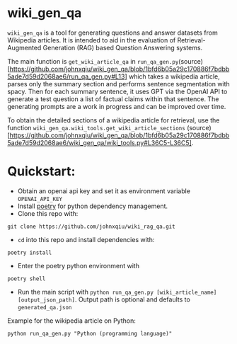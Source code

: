 # wiki_gen_qa
`wiki_gen_qa` is a tool for generating questions and answer datasets from Wikipedia articles. It is intended to aid in the evaluation of Retrieval-Augmented Generation (RAG) based Question Answering systems.

The main function is `get_wiki_article_qa` in `run_qa_gen.py`(source)[https://github.com/johnxqiu/wiki_gen_qa/blob/1bfd6b05a29c170886f7bdbb5ade7d59d2068ae6/run_qa_gen.py#L13] which takes a wikipedia article, parses only the summary section and performs sentence segmentation with spacy. Then for each summary sentence, it uses GPT via the OpenAI API to generate a test question a list of factual claims within that sentence. The generating prompts are a work in progress and can be improved over time.

To obtain the detailed sections of a wikipedia article for retrieval, use the function `wiki_gen_qa.wiki_tools.get_wiki_article_sections` (source)[https://github.com/johnxqiu/wiki_gen_qa/blob/1bfd6b05a29c170886f7bdbb5ade7d59d2068ae6/wiki_gen_qa/wiki_tools.py#L36C5-L36C5].

# Quickstart:
- Obtain an openai api key and set it as environment variable `OPENAI_API_KEY`
- Install [poetry](https://python-poetry.org/docs/#installation) for python dependency management.
- Clone this repo with:
```
git clone https://github.com/johnxqiu/wiki_rag_qa.git
```
- `cd` into this repo and install dependencies with:
```
poetry install
```
- Enter the poetry python environment with
```
poetry shell
```
- Run the main script with `python run_qa_gen.py [wiki_article_name] [output_json_path]`. Output path is optional and defaults to `generated_qa.json`

Example for the wikipedia article on Python:

```
python run_qa_gen.py "Python (programming language)"
```
